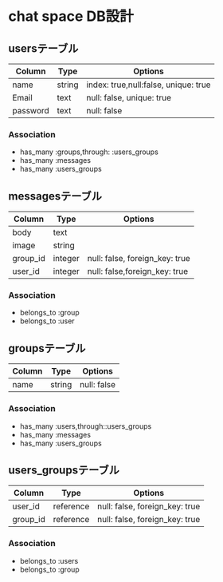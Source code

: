 # chat space DB設計
## usersテーブル
|Column|Type|Options|
|------|----|-------|
|name|string|index: true,null:false, unique: true|
|Email|text|null: false, unique: true|
|password|text|null: false|
### Association
- has_many :groups,through: :users_groups
- has_many :messages
- has_many :users_groups

## messagesテーブル
|Column|Type|Options|
|------|----|-------|
|body|text||
|image|string||
|group_id|integer|null: false, foreign_key: true|
|user_id|integer|null: false,foreign_key: true|
### Association
- belongs_to :group
- belongs_to :user


## groupsテーブル
|Column|Type|Options|
|------|----|-------|
|name|string|null: false|

### Association
- has_many :users,through::users_groups
- has_many :messages
- has_many :users_groups


## users_groupsテーブル

|Column|Type|Options|
|------|----|-------|
|user_id|reference|null: false, foreign_key: true|
|group_id|reference|null: false, foreign_key: true|

### Association
- belongs_to :users
- belongs_to :group